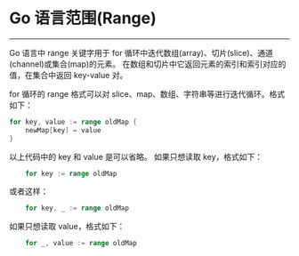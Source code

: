 # Go 语言范围(Range)

----
Go 语言中 range 关键字用于 for 循环中迭代数组(array)、切片(slice)、通道(channel)或集合(map)的元素。
在数组和切片中它返回元素的索引和索引对应的值，在集合中返回 key-value 对。

for 循环的 range 格式可以对 slice、map、数组、字符串等进行迭代循环。格式如下：
```go
for key, value := range oldMap {
    newMap[key] = value
}
```
以上代码中的 key 和 value 是可以省略。
如果只想读取 key，格式如下：
```go
    for key := range oldMap
```
或者这样：
```go
    for key, _ := range oldMap
```
如果只想读取 value，格式如下：
```go
    for _, value := range oldMap
```
